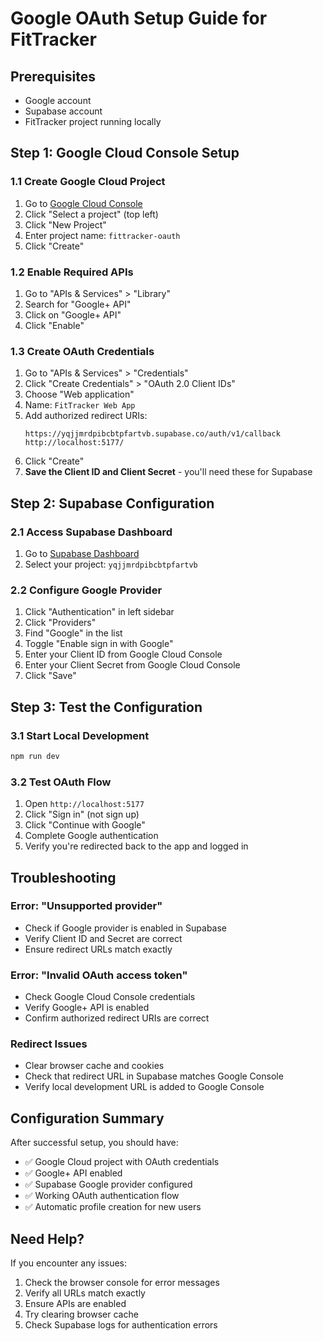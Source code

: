 # Google OAuth Setup Guide for FitTracker

## Prerequisites
- Google account
- Supabase account
- FitTracker project running locally

## Step 1: Google Cloud Console Setup

### 1.1 Create Google Cloud Project
1. Go to [Google Cloud Console](https://console.cloud.google.com/)
2. Click "Select a project" (top left)
3. Click "New Project"
4. Enter project name: `fittracker-oauth`
5. Click "Create"

### 1.2 Enable Required APIs
1. Go to "APIs & Services" > "Library"
2. Search for "Google+ API"
3. Click on "Google+ API"
4. Click "Enable"

### 1.3 Create OAuth Credentials
1. Go to "APIs & Services" > "Credentials"
2. Click "Create Credentials" > "OAuth 2.0 Client IDs"
3. Choose "Web application"
4. Name: `FitTracker Web App`
5. Add authorized redirect URIs:
   ```
   https://yqjjmrdpibcbtpfartvb.supabase.co/auth/v1/callback
   http://localhost:5177/
   ```
6. Click "Create"
7. **Save the Client ID and Client Secret** - you'll need these for Supabase

## Step 2: Supabase Configuration

### 2.1 Access Supabase Dashboard
1. Go to [Supabase Dashboard](https://supabase.com/dashboard)
2. Select your project: `yqjjmrdpibcbtpfartvb`

### 2.2 Configure Google Provider
1. Click "Authentication" in left sidebar
2. Click "Providers"
3. Find "Google" in the list
4. Toggle "Enable sign in with Google"
5. Enter your Client ID from Google Cloud Console
6. Enter your Client Secret from Google Cloud Console
7. Click "Save"

## Step 3: Test the Configuration

### 3.1 Start Local Development
```bash
npm run dev
```

### 3.2 Test OAuth Flow
1. Open `http://localhost:5177`
2. Click "Sign in" (not sign up)
3. Click "Continue with Google"
4. Complete Google authentication
5. Verify you're redirected back to the app and logged in

## Troubleshooting

### Error: "Unsupported provider"
- Check if Google provider is enabled in Supabase
- Verify Client ID and Secret are correct
- Ensure redirect URLs match exactly

### Error: "Invalid OAuth access token"
- Check Google Cloud Console credentials
- Verify Google+ API is enabled
- Confirm authorized redirect URIs are correct

### Redirect Issues
- Clear browser cache and cookies
- Check that redirect URL in Supabase matches Google Console
- Verify local development URL is added to Google Console

## Configuration Summary

After successful setup, you should have:
- ✅ Google Cloud project with OAuth credentials
- ✅ Google+ API enabled
- ✅ Supabase Google provider configured
- ✅ Working OAuth authentication flow
- ✅ Automatic profile creation for new users

## Need Help?

If you encounter any issues:
1. Check the browser console for error messages
2. Verify all URLs match exactly
3. Ensure APIs are enabled
4. Try clearing browser cache
5. Check Supabase logs for authentication errors
